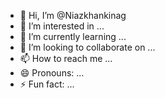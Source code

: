 - 👋 Hi, I’m @Niazkhankinag
- 👀 I’m interested in ...
- 🌱 I’m currently learning ...
- 💞️ I’m looking to collaborate on ...
- 📫 How to reach me ...
- 😄 Pronouns: ...
- ⚡ Fun fact: ...

<!---
Niazkhankinag/Niazkhankinag is a ✨ special ✨ repository because its `README.md` (this file) appears on your GitHub profile.
You can click the Preview link to take a look at your changes.
--->
